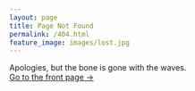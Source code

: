 ```yaml
---
layout: page
title: Page Not Found
permalink: /404.html
feature_image: images/lost.jpg
---
```


Apologies, but the bone is gone with the waves.<br />
<a class="error-link" href="{{ site.baseurl }}/">Go to the front page &rarr;</a>
